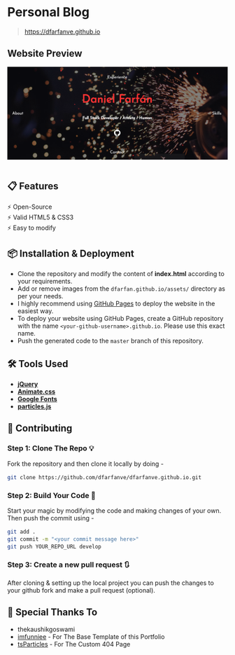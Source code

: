 # Personal Blog  

> https://dfarfanve.github.io
## Website Preview
<a href="https://dfarfanve.github.io" target="_blank">
    <img src="./assets/Website_Demo.png" align="center" alt="website preview">
</a><br><br>

## 📋 Features

⚡️ Open-Source\
⚡️ Valid HTML5 & CSS3\
⚡️ Easy to modify

## 📦 Installation & Deployment

- Clone the repository and modify the content of **index.html** according to your requirements.
- Add or remove images from the `dfarfan.github.io/assets/` directory as per your needs.
- I highly recommend using [GitHub Pages](https://docs.github.com/en/pages) to deploy the website in the easiest way.
- To deploy your website using GitHub Pages, create a GitHub repository with the name `<your-github-username>.github.io`. Please use this exact name.
- Push the generated code to the `master` branch of this repository.

## 🛠️ Tools Used

* [<b>jQuery</b>](https://jquery.com/)
* [<b>Animate.css</b>](https://animate.style/)
* [<b>Google Fonts</b>](https://fonts.google.com/)
* [<b>particles.js</b>](https://vincentgarreau.com/particles.js/)

## 🚀 Contributing 

### Step 1: Clone The Repo 💡

Fork the repository and then clone it locally by doing -

```bash
git clone https://github.com/dfarfanve/dfarfanve.github.io.git
```

### Step 2: Build Your Code 🔨

Start your magic by modifying the code and making changes of your own. Then push the commit using -

```bash
git add .
git commit -m "<your commit message here>"
git push YOUR_REPO_URL develop
```

### Step 3: Create a new pull request 🔃

After cloning & setting up the local project you can push the changes to your github fork and make a pull request (optional).

## 🤗 Special Thanks To
- thekaushikgoswami
- [imfunniee](https://github.com/imfunniee/fimbo) - For The Base Template of this Portfolio
- [tsParticles](https://github.com/tsparticles/404-templates) - For The Custom 404 Page

